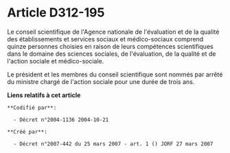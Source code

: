 # Article D312-195

Le conseil scientifique de l'Agence nationale de l'évaluation et de la qualité des établissements et services sociaux et
médico-sociaux comprend quinze personnes choisies en raison de leurs compétences scientifiques dans le domaine des sciences
sociales, de l'évaluation, de la qualité et de l'action sociale et médico-sociale.

Le président et les membres du conseil scientifique sont nommés par arrêté du ministre chargé de l'action sociale pour une
durée de trois ans.

**Liens relatifs à cet article**

	**Codifié par**:

	  - Décret n°2004-1136 2004-10-21

	**Créé par**:

	  - Décret n°2007-442 du 25 mars 2007 - art. 1 () JORF 27 mars 2007
